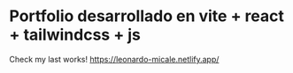 # Portfolio desarrollado en vite + react + tailwindcss + js

Check my last works!
https://leonardo-micale.netlify.app/
